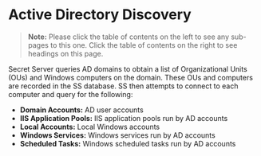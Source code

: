 [title]: # (Active Directory Discovery)
[tags]: # (discovery,active directory)
[priority]: # (1000)

# Active Directory Discovery

> **Note:** Please click the table of contents on the left to see any sub-pages to this one. Click the table of contents on the right to see headings on this page.

Secret Server queries AD domains to obtain a list of Organizational Units (OUs) and Windows computers on the domain. These OUs and computers are recorded in the SS database. SS then attempts to connect to each computer and query for the following:

- **Domain Accounts:** AD user accounts
- **IIS Application Pools:** IIS application pools run by AD accounts
- **Local Accounts:** Local Windows accounts
- **Windows Services:**  Windows services run by AD accounts
- **Scheduled Tasks:** Windows scheduled tasks run by AD accounts
